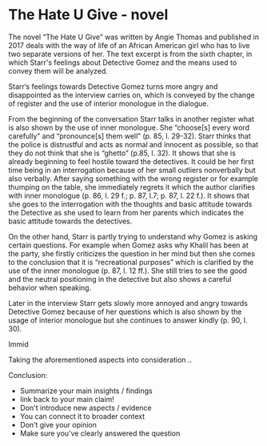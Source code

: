 # The Hate U Give - novel

The novel “The Hate U Give” was written by Angie Thomas and published in 2017 deals with the way of life of an African American girl who has to live two separate versions of her. The text excerpt is from the sixth chapter, in which Starr's feelings about Detective Gomez and the means used to convey them will be analyzed.

Starr‘s feelings towards Detective Gomez turns more angry and disappointed as the interview carries on, which is conveyed by the change of register and the use of interior monologue in the dialogue.

From the beginning of the conversation Starr talks in another register what is also shown by the use of inner monologue. She “choose[s] every word carefully” and “pronounce[s] them well” (p. 85, l. 29-32). Starr thinks that the police is distrustful and acts as normal and innocent as possible, so that they do not think that she is “ghetto” (p.85, l. 32). It shows that she is already beginning to feel hostile toward the detectives. It could be her first time being in an interrogation because of her small outliers nonverbally but also verbally. After saying something with the wrong register or for example thumping on the table, she immediately regrets it which the author clarifies with inner monologue (p. 86, l. 29 f.; p. 87, l.7; p. 87, l. 22 f.). It shows that she goes to the interrogation with the thoughts and basic attitude towards the Detective as she used to learn from her parents which indicates the basic attitude towards the detectives.

On the other hand, Starr is partly trying to understand why Gomez is asking certain questions. For example when Gomez asks why Khalil has been at the party, she firstly criticizes the question in her mind but then she comes to the conclusion that it is “recreational purposes” which is clarified by the use of the inner monologue (p. 87, l. 12 ff.). She still tries to see the good and the neutral positioning in the detective but also shows a careful behavior when speaking.

Later in the interview Starr gets slowly more annoyed and angry towards Detective Gomez because of her questions which is also shown by the usage of interior monologue but she continues to answer kindly (p. 90, l. 30).

Immid

Taking the aforementioned aspects into consideration ..

Conclusion:

- Summarize your main insights / findings
- link back to your main claim!
- Don't introduce new aspects / evidence
- You can connect it to broader context
- Don’t give your opinion
- Make sure you’ve clearly answered the question